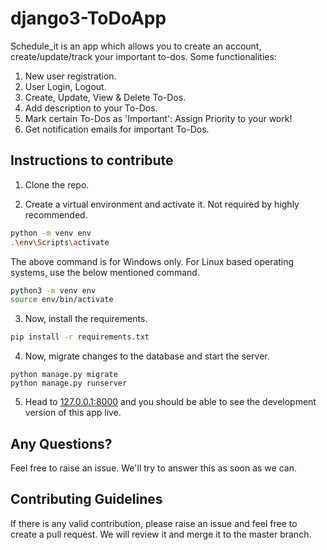# django3-ToDoApp
Schedule_it is an app which allows you to create an account, create/update/track your important to-dos.
Some functionalities:
1. New user registration.
2. User Login, Logout.
3. Create, Update, View & Delete To-Dos.
4. Add description to your To-Dos.
5. Mark certain To-Dos as 'Important': Assign Priority to your work!
6. Get notification emails for important To-Dos.

## Instructions to contribute
1. Clone the repo. 

2. Create a virtual environment and activate it. Not required by highly recommended. 
```bash
python -m venv env
.\env\Scripts\activate
```
The above command is for Windows only. For Linux based operating systems, use the below mentioned command. 
```bash
python3 -m venv env
source env/bin/activate
```
3. Now, install the requirements. 
```bash
pip install -r requirements.txt
```
4. Now, migrate changes to the database and start the server. 
```
python manage.py migrate
python manage.py runserver
```
5. Head to [127.0.0.1:8000](http://127.0.0.1:8000/) and you should be able to see the development version of this app live. 

## Any Questions?
Feel free to raise an issue. We'll try to answer this as soon as we can. 

## Contributing Guidelines
If there is any valid contribution, please raise an issue and feel free to create a pull request. We will review it and merge it to the master branch. 
